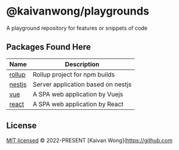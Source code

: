 # @kaivanwong/playgrounds

A playground repository for features or snippets of code

## Packages Found Here

| Name                      | Description                        |
| ------------------------- | ---------------------------------- |
| [rollup](packages/rollup) | Rollup project for npm builds      |
| [nestjs](packages/nestjs) | Server application based on nestjs |
| [vue](packages/vue)       | A SPA web application by Vuejs     |
| [react](packages/react)   | A SPA web application by React     |

## License

[MIT licensed](./LICENSE) © 2022-PRESENT [Kaivan Wong](https://github.com